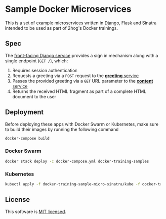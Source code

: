 # Sample Docker Microservices

This is a set of example microservices written in Django, Flask and Sinatra intended to be used as part of 2hog's Docker trainings.

## Spec
The [front-facing Django service](https://github.com/2hog/docker-training-samples-micro-django) provides a sign in mechanism along with a single endpoint (`GET /`), which:

1. Requires session authentication
2. Requests a greeting via a `POST` request to the [**greeting** service](https://github.com/2hog/docker-training-samples-micro-sinatra)
3. Passes the provided greeting via a `GET` URL parameter to the [**content** service](https://github.com/2hog/docker-training-samples-micro-flask)
4. Returns the received HTML fragment as part of a complete HTML document to the user

## Deployment

Before deploying these apps with Docker Swarm or Kubernetes, make sure to build their images by running the following command

```sh
docker-compose build
```

### Docker Swarm

```sh
docker stack deploy -c docker-compose.yml docker-training-samples
```

### Kubernetes

```sh
kubectl apply -f docker-training-sample-micro-sinatra/kube -f docker-training-sample-micro-flask/kube -f docker-training-sample-micro-django/kube
```

## License

This software is [MIT licensed](LICENSE).